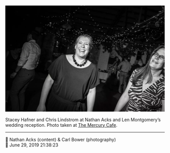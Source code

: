 ![Stacey Hafner and Chris Lindstrom](assets/f9011bda2c7378ccd768b69c4b9783f1.webp)

Stacey Hafner and Chris Lindstrom at Nathan Acks and Len Montgomery’s wedding reception. Photo taken at [The Mercury Cafe](http://mercurycafe.com/).

- - - -

<span aria-hidden="true">👥</span> Nathan Acks (content) & Carl Bower (photography)  
<span aria-hidden="true">📅</span> June 29, 2019 21:38:23
